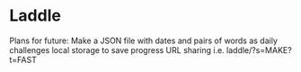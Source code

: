 # Laddle
 
Plans for future:
Make a JSON file with dates and pairs of words as daily challenges
local storage to save progress
URL sharing i.e. laddle/?s=MAKE?t=FAST
